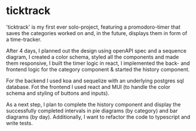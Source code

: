 # ticktrack
'ticktrack' is my first ever solo-project, featuring a promodoro-timer that saves the categories worked on and, in the future, displays them in form of a time-tracker.

After 4 days, I planned out the design using openAPI spec and a sequence diagram, 
I created a color schema, styled all the components and made them responsive,
I built the timer logic in react,
I implemented the back- and frontend logic for the category component
& started the history component.

For the backend I used koa and sequelize with an underlying postgres sql database.
Fot the frontend I used react and MUI (to handle the color schema and styling of buttons and inputs).

As a next step, I plan to complete the history component and display the successfully completed intervals in pie diagrams (by category) and bar diagrams (by day).
Additionally, I want to refactor the code to typescript and write tests.
